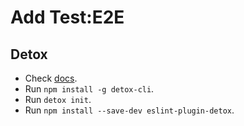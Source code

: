 # Add Test:E2E

## Detox

- Check [docs](https://reactnativetesting.io/e2e/setup.html).
- Run `npm install -g detox-cli`.
- Run `detox init`.
- Run `npm install --save-dev eslint-plugin-detox`.
